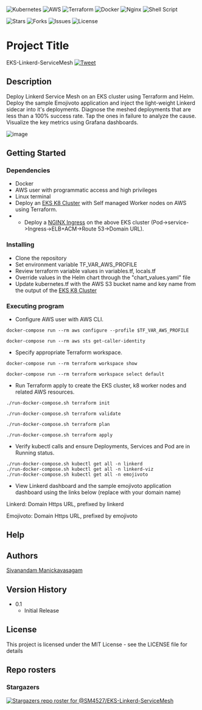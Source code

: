 <p align="center">

![Kubernetes](https://img.shields.io/badge/kubernetes-%23326ce5.svg?style=for-the-badge&logo=kubernetes&logoColor=white) ![AWS](https://img.shields.io/badge/AWS-%23FF9900.svg?style=for-the-badge&logo=amazon-aws&logoColor=white) ![Terraform](https://img.shields.io/badge/terraform-%235835CC.svg?style=for-the-badge&logo=terraform&logoColor=white) ![Docker](https://img.shields.io/badge/docker-%230db7ed.svg?style=for-the-badge&logo=docker&logoColor=white) ![Nginx](https://img.shields.io/badge/nginx-%23009639.svg?style=for-the-badge&logo=nginx&logoColor=white) ![Shell Script](https://img.shields.io/badge/shell_script-%23121011.svg?style=for-the-badge&logo=gnu-bash&logoColor=white)

![Stars](https://img.shields.io/github/stars/SM4527/EKS-Linkerd-ServiceMesh?style=for-the-badge) ![Forks](https://img.shields.io/github/forks/SM4527/EKS-Linkerd-ServiceMesh?style=for-the-badge) ![Issues](https://img.shields.io/github/issues/SM4527/EKS-Linkerd-ServiceMesh?style=for-the-badge) ![License](https://img.shields.io/github/license/SM4527/EKS-Linkerd-ServiceMesh?style=for-the-badge)

</p>

# Project Title

EKS-Linkerd-ServiceMesh [![Tweet](https://img.shields.io/twitter/url/http/shields.io.svg?style=social)](https://twitter.com/intent/tweet?text=EKS%20-%20Linkerd%20-%20ServiceMesh&url=https://github.com/SM4527/EKS-Linkerd-ServiceMesh)

## Description

Deploy Linkerd Service Mesh on an EKS cluster using Terraform and Helm.  Deploy the sample Emojivoto application and inject the light-weight Linkerd sidecar into it's deployments. Diagnose the meshed deployments that are less than a 100% success rate. Tap the ones in failure to analyze the cause. Visualize the key metrics using Grafana dashboards.

<p align="center">

![image](https://user-images.githubusercontent.com/78129381/155463867-99beb9c5-6bcf-4e02-8064-a6f4171991bb.png)

</p>

## Getting Started

### Dependencies

* Docker
* AWS user with programmatic access and high privileges 
* Linux terminal
* Deploy an [EKS K8 Cluster](https://github.com/SM4527/EKS-Terraform) with Self managed Worker nodes on AWS using Terraform.
* * Deploy a [NGINX Ingress](https://github.com/SM4527/EKS-Nginx-Ingress) on the above EKS cluster (Pod->service->Ingress->ELB+ACM->Route 53->Domain URL).

### Installing

* Clone the repository
* Set environment variable TF_VAR_AWS_PROFILE
* Review terraform variable values in variables.tf, locals.tf
* Override values in the Helm chart through the "chart_values.yaml" file
* Update kubernetes.tf with the AWS S3 bucket name and key name from the output of the [EKS K8 Cluster](https://github.com/SM4527/EKS-Terraform/blob/master/outputs.tf)

### Executing program

* Configure AWS user with AWS CLI.

```
docker-compose run --rm aws configure --profile $TF_VAR_AWS_PROFILE

docker-compose run --rm aws sts get-caller-identity
```

* Specify appropriate Terraform workspace.

```
docker-compose run --rm terraform workspace show

docker-compose run --rm terraform workspace select default
```

* Run Terraform apply to create the EKS cluster, k8 worker nodes and related AWS resources.

```
./run-docker-compose.sh terraform init

./run-docker-compose.sh terraform validate

./run-docker-compose.sh terraform plan

./run-docker-compose.sh terraform apply
```

* Verify kubectl calls and ensure Deployments, Services and Pod are in Running status.

```
./run-docker-compose.sh kubectl get all -n linkerd
./run-docker-compose.sh kubectl get all -n linkerd-viz
./run-docker-compose.sh kubectl get all -n emojivoto
```

* View Linkerd dashboard and the sample emojivoto application dashboard using the links below (replace with your domain name)

Linkerd: Domain Https URL, prefixed by linkerd

Emojivoto: Domain Https URL, prefixed by emojivoto

## Help


## Authors

[Sivanandam Manickavasagam](https://www.linkedin.com/in/sivanandammanickavasagam)

## Version History

* 0.1
    * Initial Release

## License

This project is licensed under the MIT License - see the LICENSE file for details

## Repo rosters

### Stargazers

[![Stargazers repo roster for @SM4527/EKS-Linkerd-ServiceMesh](https://reporoster.com/stars/dark/SM4527/EKS-Linkerd-ServiceMesh)](https://github.com/SM4527/EKS-Linkerd-ServiceMesh/stargazers)
